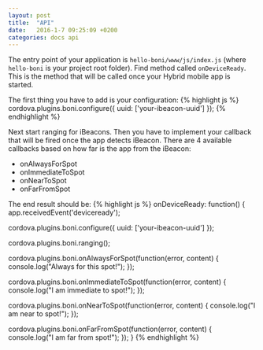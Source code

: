 ```yaml
---
layout: post
title:  "API"
date:   2016-1-7 09:25:09 +0200
categories: docs api
---
```

The entry point of your application is `hello-boni/www/js/index.js` (where `hello-boni` is your project root folder). Find method called `onDeviceReady`. This is the method that will be called once your Hybrid mobile app is started.

The first thing you have to add is your configuration:
{% highlight js %}
cordova.plugins.boni.configure({
  uuid: ['your-ibeacon-uuid']
});
{% endhighlight %}

Next start ranging for iBeacons. Then you have to implement your callback that will be fired once the app detects iBeacon. There are 4 available callbacks based on how far is the app from the iBeacon:

- onAlwaysForSpot
- onImmediateToSpot
- onNearToSpot
- onFarFromSpot

The end result should be:
{% highlight js %}
onDeviceReady: function() {
  app.receivedEvent('deviceready');

  cordova.plugins.boni.configure({
    uuid: ['your-ibeacon-uuid']
  });

  cordova.plugins.boni.ranging();

  cordova.plugins.boni.onAlwaysForSpot(function(error, content) {
    console.log("Always for this spot!");
  });

  cordova.plugins.boni.onImmediateToSpot(function(error, content) {
    console.log("I am immediate to spot!");
  });

  cordova.plugins.boni.onNearToSpot(function(error, content) {
    console.log("I am near to spot!");
  });

  cordova.plugins.boni.onFarFromSpot(function(error, content) {
    console.log("I am far from spot!");
  });
}
{% endhighlight %}
